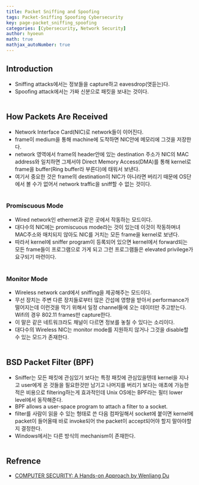 ```yaml
---
title: Packet Sniffing and Spoofing
tags: Packet-Sniffing Spoofing Cybersecurity
key: page-packet_sniffing_spoofing
categories: [Cybersecurity, Network Security]
author: hyoeun
math: true
mathjax_autoNumber: true
---
```


## Introduction
* Sniffing attacks에서는 정보들을 capture하고 eavesdrop(엿듣는)다.
* Spoofing attack에서는 가짜 신분으로 패킷을 보내는 것이다.
<br><br>

## How Packets Are Received
* Network Interface Card(NIC)로 network들이 이어진다. 
* frame이 medium을 통해 machine에 도착하면 NIC안에 메모리에 그것을 저장한다.
* network 영역에서 frame의 header안에 있는 destination 주소가 NIC의 MAC address와 일치하면 그제서야 Direct Memory Access(DMA)를 통해 kernel로 frame을 buffer(Ring buffer라 부른다)에 태워서 보낸다.
* 여기서 중요한 것은 frame의 destination이 NIC가 아니라면 버리기 때문에 OS단에서 볼 수가 없어서 network traffic을 sniff할 수 없는 것이다.
<br><br>

### Promiscuous Mode
* Wired network인 ethernet과 같은 곳에서 작동하는 모드이다.
* 대다수의 NIC에는 promiscuous mode라는 것이 있는데 이것이 작동하며녀 MAC주소와 매치되지 않아도 NIC를 거치는 모든 frame을 kernel로 보낸다.
* 따라서 kernel에 sniffer program이 등록되어 있으면 kernel에서 forward되는 모든 frame들이 프로그램으로 가게 되고 그런 프로그램들은 elevated privilege가 요구되기 마련이다.
<br><br>

### Monitor Mode
* Wireless network card에서 sniffing을 제공해주는 모드이다.
* 무선 장치는 주변 다른 장치들로부터 많은 간섭에 영향을 받아서 performance가 떨어지는데 이런것을 막기 위해서 일정 channel들에 오는 데이터만 주고받는다. Wifi의 경우 802.11 frames만 capture한다.
* 이 말은 같은 네트워크라도 채널이 다르면 정보를 놓칠 수 있다는 소리이다.
* 대다수의 Wireless NIC는 monitor mode를 지원하지 않거나 그것을 disable할 수 있는 모드가 존재한다.
<br><br>

## BSD Packet Filter (BPF)
* Sniffer는 모든 패킷에 관심있기 보다는 특정 패킷에 관심있을텐데 kernel을 지나고 user에게 온 것들을 필요한것만 남기고 나머지를 버리기 보다는 애초에 가능한 적은 비용으로 filtering하는게 효과적인데 Unix OS에는 BPF라는 필터 lower level에서 동작해준다.
* BPF allows a user-space program to attach a filter to a socket.
* filter를 사람이 읽을 수 있는 형태로 쓴 다음 컴파일해서 socket에 붙이면 kernel에 packet이 들어올때 바로 invoke되어 the packet이 accept되어야 할지 말아야할지 결정한다.
* Windows에서는 다른 방식의 mechanism이 존재한다.
<br><br>

## Refrence
* [COMPUTER SECURITY: A Hands-on Approach by Wenliang Du](https://www.amazon.com/Computer-Security-Hands-Approach-Wenliang/dp/154836794X)